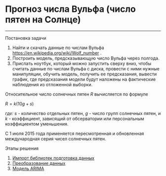 # Прогноз числа Вульфа (число пятен на Солнце)

***
Постановка задачи
1. Найти и скачать данные по числам Вульфа https://en.wikipedia.org/wiki/Wolf_number .
2. Построить модель, предсказывающую число Вульфа через полгода.
3. Прислать ноутбук, который можно запустить сверху вниз, чтобы считать данные по числам Вульфа с диска, провести с ними нужные манипуляции, обучить модель, получить ее предсказания, вывести график, где предсказания модели будут наложены на фактические наблюдения из отложенной выборки.

Относительное число солнечных пятен $R$ вычисляется по формуле

$R=k(10g+s)$

*где:*
$s$ - количество отдельных пятен,
$g$ - число групп солнечных пятен, и
$k$ - коэффициент, зависящий от обсерватории или персональным коэффициентом уменьшения.

С 1 июля 2015 года применяется пересмотренная и обновленная международная серия чисел солнечных пятен.


Этапы решения

1. [Импорт библиотек подготовка данных](https://github.com/artystyle/wolf_sunspot/blob/master/wolf.ipynb#1)
2. [Преобразование данных](https://github.com/artystyle/wolf_sunspot/blob/master/wolf.ipynb#2)
3. [Модель ARIMA](https://github.com/artystyle/wolf_sunspot/blob/master/wolf.ipynb#3)
   

